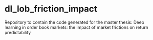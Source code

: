 # dl_lob_friction_impact
Repository to contain the code generated for the master thesis: Deep learning in order book markets: the impact of market frictions on return predictability
